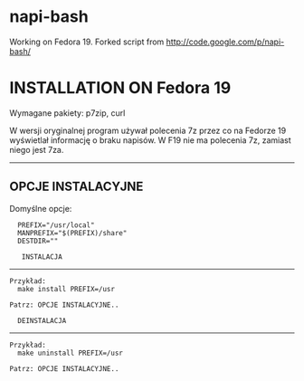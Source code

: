 napi-bash
=========

Working on Fedora 19. Forked script from http://code.google.com/p/napi-bash/ 

INSTALLATION ON Fedora 19
=========

Wymagane pakiety:
p7zip, curl

W wersji oryginalnej program używał polecenia 7z przez co na Fedorze 19 wyświetlał informację o braku napisów. W F19 nie ma polecenia 7z, zamiast niego jest 7za. 

------------------------


   OPCJE INSTALACYJNE
------------------------
Domyślne opcje:
```
  PREFIX="/usr/local"
  MANPREFIX="$(PREFIX)/share"
  DESTDIR=""
```

       INSTALACJA
------------------------

```
Przykład:
  make install PREFIX=/usr

Patrz: OPCJE INSTALACYJNE..
```

      DEINSTALACJA
------------------------
```
Przykład:
  make uninstall PREFIX=/usr

Patrz: OPCJE INSTALACYJNE..
```
